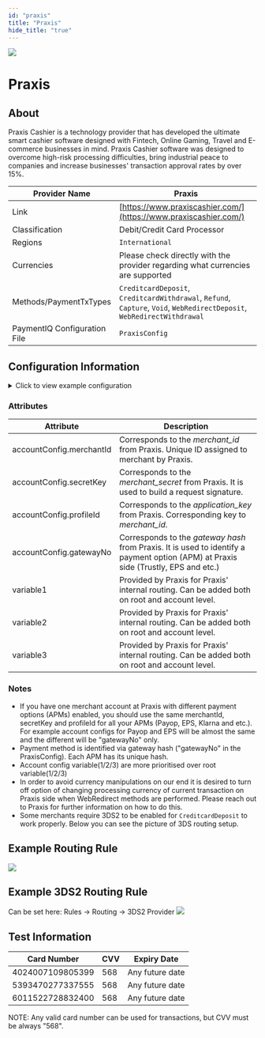 ```yaml
--- 
id: "praxis" 
title: "Praxis"
hide_title: "true"
---
```

 
![](/img/providers/logos/praxis.png)

# Praxis

## About
Praxis Cashier is a technology provider that has developed the ultimate smart cashier software designed with Fintech, Online Gaming, Travel and E-commerce businesses in mind. Praxis Cashier software was designed to overcome high-risk processing difficulties, bring industrial peace to companies and increase businesses' transaction approval rates by over 15%.

| Provider Name                | Praxis                                                                                                                  |
|------------------------------|-------------------------------------------------------------------------------------------------------------------------|
| Link                         | [https://www.praxiscashier.com/](https://www.praxiscashier.com/)                                                        |
| Classification               | Debit/Credit Card Processor                                                                                             |
| Regions                      | `International`                                                                                                         |
| Currencies                   | Please check directly with the provider regarding what currencies are supported                                         |
| Methods/PaymentTxTypes       | `CreditcardDeposit`, `CreditcardWithdrawal`, `Refund`, `Capture`, `Void`, `WebRedirectDeposit`, `WebRedirectWithdrawal` |
| PaymentIQ Configuration File | `PraxisConfig`                                                                                                          |


## Configuration Information

<details>
<summary>Click to view example configuration</summary>
<br/>

```xml
<com.devcode.paymentiq.integration.praxis.PraxisConfig>
  <enabled>true</enabled>
  <useViqProxy>true</useViqProxy>
  <accounts>
    <entry>
      <string>DEFAULT</string>
      <account>
        <merchantId>??</merchantId><!--merchant_id-->
        <secretKey>??</secretKey><!--merchant_secret-->
        <profileId>??</profileId><!--application_key-->
        <supportedCurrencies>??</supportedCurrencies>
        <gatewayNo>??</gatewayNo>
      </account>
    </entry>
  </accounts>
  <testMode>true</testMode>
  <defaultDescriptor>DevCode payment</defaultDescriptor>
</com.devcode.paymentiq.integration.praxis.PraxisConfig>
```

</details>

### Attributes

| Attribute                | Description                                                                                                                         |
|--------------------------|-------------------------------------------------------------------------------------------------------------------------------------|
| accountConfig.merchantId | Corresponds to the *merchant_id* from Praxis. Unique ID assigned to merchant by Praxis.                                             |
| accountConfig.secretKey  | Corresponds to the *merchant_secret* from Praxis. It is used to build a request signature.                                          |
| accountConfig.profileId  | Corresponds to the *application_key* from Praxis. Corresponding key to *merchant_id*.                                               |
| accountConfig.gatewayNo  | Corresponds to the *gateway hash* from Praxis. It is used to identify a payment option (APM) at Praxis side (Trustly, EPS and etc.) |
| variable1                | Provided by Praxis for Praxis' internal routing. Can be added both on root and account level.                                       |
| variable2                | Provided by Praxis for Praxis' internal routing. Can be added both on root and account level.                                       |
| variable3                | Provided by Praxis for Praxis' internal routing. Can be added both on root and account level.                                       |

### Notes
- If you have one merchant account at Praxis with different payment options (APMs) enabled, you should use the same merchantId, secretKey and profileId for all your APMs (Payop, EPS, Klarna and etc.). For example account configs for Payop and EPS will be almost the same and the different will be "gatewayNo" only.
- Payment method is identified via gateway hash ("gatewayNo" in the PraxisConfig). Each APM has its unique hash.
- Account config variable(1/2/3) are more prioritised over root variable(1/2/3)
- In order to avoid currency manipulations on our end it is desired to turn off option of changing processing currency of current transaction on Praxis side when WebRedirect methods are performed. Please reach out to Praxis for further information on how to do this.
- Some merchants require 3DS2 to be enabled for `CreditcardDeposit` to work properly. Below you can see the picture of 3DS routing setup.

## Example Routing Rule
![](/img/providers/routing/praxis.png)

## Example 3DS2 Routing Rule
Can be set here: Rules -> Routing -> 3DS2 Provider
![](/img/providers/routing/praxis_3ds2.png)

## Test Information

| Card Number      | CVV | Expiry Date     |
|------------------|-----|-----------------|
| 4024007109805399 | 568 | Any future date |
| 5393470277337555 | 568 | Any future date |
| 6011522728832400 | 568 | Any future date |

NOTE: Any valid card number can be used for transactions, but CVV must be always "568".
